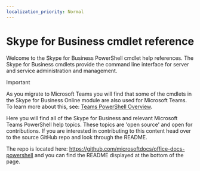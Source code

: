 ```yaml
---
localization_priority: Normal
---
```


# Skype for Business cmdlet reference

Welcome to the Skype for Business PowerShell cmdlet help references. The Skype for Business cmdlets provide the command line interface for server and service administration and management.

> [!IMPORTANT]
> As you migrate to Microsoft Teams you will find that some of the cmdlets in the Skype for Business Online module are also used for Microsoft Teams. To learn more about this, see: [Teams PowerShell Overview](https://docs.microsoft.com/MicrosoftTeams/teams-powershell-overview).

Here you will find all of the Skype for Business and relevant Microsoft Teams PowerShell help topics. These topics are 'open source' and open for contributions. If you are interested in contributing to this content head over to the source GitHub repo and look through the README. 

The repo is located here: https://github.com/microsoftdocs/office-docs-powershell and you can find the README displayed at the bottom of the page.
